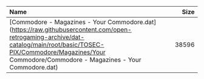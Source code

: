 |Name|Size|
|:---|---:|
|[Commodore - Magazines - Your Commodore.dat](https://raw.githubusercontent.com/open-retrogaming-archive/dat-catalog/main/root/basic/TOSEC-PIX/Commodore/Magazines/Your Commodore/Commodore - Magazines - Your Commodore.dat)|38596|
